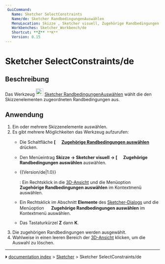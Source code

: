 ```yaml
---
 GuiCommand:
   Name: Sketcher SelectConstraints
   Name/de: Sketcher RandbedingungenAuswählen
   MenuLocation: Skizze , Sketcher visuell, Zugehörige Randbedingungen auswählen
   Workbenches: Sketcher_Workbench/de
   Shortcut: **Z** **K**
   Version: 0.15
---
```


# Sketcher SelectConstraints/de



## Beschreibung

Das Werkzeug <img alt="" src=images/Sketcher_SelectConstraints.svg  style="width:24px;"> [Sketcher RandbedingungenAuswählen](Sketcher_SelectConstraints/de.md) wählt die den Skizzenelementen zugeordneten Randbedingungen aus.



## Anwendung

1.  Ein oder mehrere Skizzenelemente auswählen.
2.  Es gibt mehrere Möglichkeiten das Werkzeug aufzurufen:
    -   Die Schaltfläche **[<img src=images/Sketcher_SelectConstraints.svg style="width:16px"> [Zugehörige Randbedingungen auswählen](Sketcher_SelectConstraints/de.md)** drücken.

    -   Den Menüeintrag **Skizze → Sketcher visuell → [<img src=images/Sketcher_SelectConstraints.svg style="width:16px"> Zugehörige Randbedingungen auswählen** auswählen.

    -   
        {{Version/de|1.0}}
        
        : Ein Rechtsklick in die [3D-Ansicht](3D_view/de.md) und die Menüoption **<img src="images/Sketcher_SelectConstraints.svg" width=16px> Zugehörige Randbedingungen auswählen** im Kontextmenü auswählen.

    -   Ein Rechtsklick im Abschnitt **Elemente** des [Sketcher-Dialogs](Sketcher_Dialog/de.md) und die Menüoption **<img src="images/Sketcher_SelectConstraints.svg" width=16px> Zugehörige Randbedingungen auswählen** im Kontextmenü auswählen.

    -   Das Tastaturkürzel **Z** dann **K**.
3.  Die zugehörigen Randbedingungen werden ausgewählt.
4.  Wahlweise in einen leeren Bereich der [3D-Ansicht](3D_view/de.md) klicken, um die Auswahl zu löschen.



---
⏵ [documentation index](../README.md) > [Sketcher](Sketcher_Workbench.md) > Sketcher SelectConstraints/de
